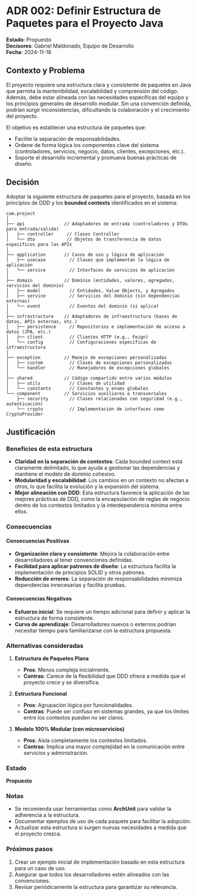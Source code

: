 # ADR 002: Definir Estructura de Paquetes para el Proyecto Java

**Estado**: Propuesto  
**Decisores**: Gabriel Maldonado, Equipo de Desarrollo  
**Fecha**: 2024-11-18  

## Contexto y Problema

El proyecto requiere una estructura clara y consistente de paquetes en Java que permita la mantenibilidad, escalabilidad y comprensión del código. Además, debe estar alineada con las necesidades específicas del equipo y los principios generales de desarrollo modular. Sin una convención definida, podrían surgir inconsistencias, dificultando la colaboración y el crecimiento del proyecto.

El objetivo es establecer una estructura de paquetes que:  
- Facilite la separación de responsabilidades.  
- Ordene de forma lógica los componentes clave del sistema (controladores, servicios, negocio, datos, clientes, excepciones, etc.).  
- Soporte el desarrollo incremental y promueva buenas prácticas de diseño.  

## Decisión

Adoptar la siguiente estructura de paquetes para el proyecto, basada en los principios de DDD y los **bounded contexts** identificados en el sistema:

```plaintext
com.project
│
├── api               // Adaptadores de entrada (controladores y DTOs para entrada/salida)
│   ├── controller     // Clases Controller
│   └── dto            // Objetos de transferencia de datos específicos para las APIs
│
├── application       // Casos de uso y lógica de aplicación
│   ├── usecase         // Clases que implementan la lógica de aplicación
│   └── service         // Interfaces de servicios de aplicación
│
├── domain            // Dominio (entidades, valores, agregados, servicios del dominio)
│   ├── model           // Entidades, Value Objects, y Agregados
│   ├── service         // Servicios del dominio (sin dependencias externas)
│   └── event           // Eventos del dominio (si aplica)
│
├── infrastructure    // Adaptadores de infraestructura (bases de datos, APIs externas, etc.)
│   ├── persistence     // Repositorios e implementación de acceso a datos (JPA, etc.)
│   ├── client          // Clientes HTTP (e.g., Feign)
│   └── config          // Configuraciones específicas de infraestructura
│
├── exception         // Manejo de excepciones personalizadas
│   ├── custom          // Clases de excepciones personalizadas
│   └── handler         // Manejadores de excepciones globales
│
├── shared            // Código compartido entre varios módulos
│   ├── utils           // Clases de utilidad
│   └── constants       // Constantes y enums globales
└── component         // Servicios auxiliares o transversales
    ├── security        // Clases relacionadas con seguridad (e.g., autenticación)
    └── crypto          // Implementación de interfaces como CryptoProvider

```

## Justificación

### Beneficios de esta estructura
- **Claridad en la separación de contextos**: Cada bounded context está claramente delimitado, lo que ayuda a gestionar las dependencias y mantiene el modelo de dominio cohesivo.
- **Modularidad y escalabilidad**: Los cambios en un contexto no afectan a otros, lo que facilita la evolución y la expansión del sistema.
- **Mejor alineación con DDD**: Esta estructura favorece la aplicación de las mejores prácticas de DDD, como la encapsulación de reglas de negocio dentro de los contextos limitados y la interdependencia mínima entre ellos.


### Consecuencias

#### Consecuencias Positivas
- **Organización clara y consistente**: Mejora la colaboración entre desarrolladores al tener convenciones definidas.
- **Facilidad para aplicar patrones de diseño**: La estructura facilita la implementación de principios SOLID y otros patrones.
- **Reducción de errores**: La separación de responsabilidades minimiza dependencias innecesarias y facilita pruebas.

#### Consecuencias Negativas
- **Esfuerzo inicial**: Se requiere un tiempo adicional para definir y aplicar la estructura de forma consistente.
- **Curva de aprendizaje**: Desarrolladores nuevos o externos podrían necesitar tiempo para familiarizarse con la estructura propuesta.


### Alternativas consideradas

1. **Estructura de Paquetes Plana**
   - **Pros**: Menos compleja inicialmente.
   - **Contras**: Carece de la flexibilidad que DDD ofrece a medida que el proyecto crece y se diversifica.

2. **Estructura Funcional**
   - **Pros**: Agrupación lógica por funcionalidades.
   - **Contras**: Puede ser confuso en sistemas grandes, ya que los límites entre los contextos pueden no ser claros.

3. **Modelo 100% Modular (con microservicios)**
   - **Pros**: Aísla completamente los contextos limitados.
   - **Contras**: Implica una mayor complejidad en la comunicación entre servicios y administración.


### Estado
**Propuesto**

### Notas
- Se recomienda usar herramientas como **ArchUnit** para validar la adherencia a la estructura.
- Documentar ejemplos de uso de cada paquete para facilitar la adopción.
- Actualizar esta estructura si surgen nuevas necesidades a medida que el proyecto crezca.

### Próximos pasos
1. Crear un ejemplo inicial de implementación basado en esta estructura para un caso de uso.
2. Asegurar que todos los desarrolladores estén alineados con las convenciones.
3. Revisar periódicamente la estructura para garantizar su relevancia.

